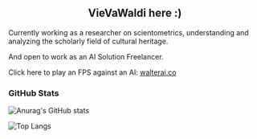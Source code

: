 <h2 align="center">
  VieVaWaldi here :)
</h2>

Currently working as a researcher on scientometrics, understanding and analyzing the scholarly field of cultural heritage.

And open to work as an AI Solution Freelancer.

Click here to play an FPS against an AI: <a href="https://walterai.co">walterai.co</a>

### GitHub Stats

![Anurag's GitHub stats](https://github-readme-stats.vercel.app/api?username=VieVaWaldi&theme=highcontrast&show_icons=true)


![Top Langs](https://github-readme-stats.vercel.app/api/top-langs/?username=VieVaWaldi&hide_progress=true&theme=highcontrast)
